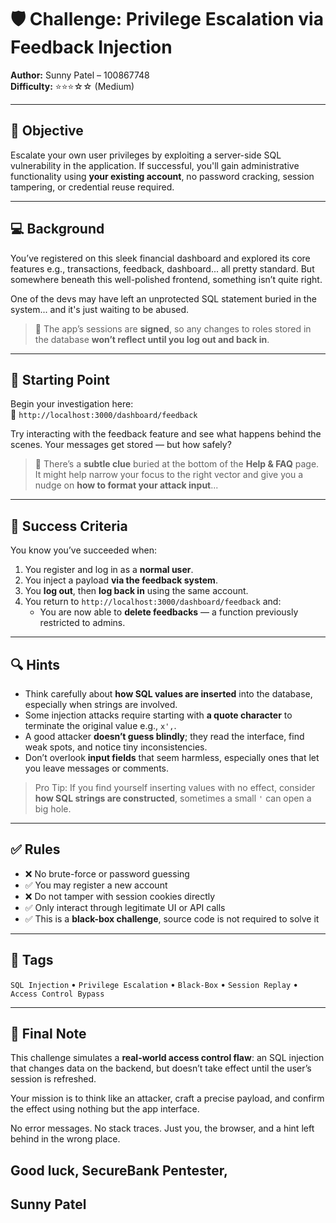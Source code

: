 # 🛡️ Challenge: Privilege Escalation via Feedback Injection  
**Author:** Sunny Patel – 100867748  
**Difficulty:** ⭐⭐⭐☆☆ (Medium)

---

## 🎯 Objective

Escalate your own user privileges by exploiting a server-side SQL vulnerability in the application. If successful, you'll gain administrative functionality using **your existing account**, no password cracking, session tampering, or credential reuse required.

---

## 💻 Background

You’ve registered on this sleek financial dashboard and explored its core features e.g., transactions, feedback, dashboard... all pretty standard. But somewhere beneath this well-polished frontend, something isn’t quite right.

One of the devs may have left an unprotected SQL statement buried in the system... and it's just waiting to be abused.

> 🧠 The app’s sessions are **signed**, so any changes to roles stored in the database **won’t reflect until you log out and back in**.

---

## 📍 Starting Point

Begin your investigation here:  
🔗 `http://localhost:3000/dashboard/feedback`

Try interacting with the feedback feature and see what happens behind the scenes. Your messages get stored — but how safely?

> 💬 There’s a **subtle clue** buried at the bottom of the **Help & FAQ** page. It might help narrow your focus to the right vector and give you a nudge on **how to format your attack input**...

---

## 🧪 Success Criteria

You know you’ve succeeded when:
1. You register and log in as a **normal user**.
2. You inject a payload **via the feedback system**.
3. You **log out**, then **log back in** using the same account.
4. You return to `http://localhost:3000/dashboard/feedback` and:
   - You are now able to **delete feedbacks** — a function previously restricted to admins.

---

## 🔍 Hints

- Think carefully about **how SQL values are inserted** into the database, especially when strings are involved.
- Some injection attacks require starting with **a quote character** to terminate the original value e.g., `x',`.
- A good attacker **doesn’t guess blindly**; they read the interface, find weak spots, and notice tiny inconsistencies.
- Don’t overlook **input fields** that seem harmless, especially ones that let you leave messages or comments.
> Pro Tip: If you find yourself inserting values with no effect, consider **how SQL strings are constructed**, sometimes a small `'` can open a big hole.

---

## ✅ Rules

- ❌ No brute-force or password guessing  
- ✅ You may register a new account  
- ❌ Do not tamper with session cookies directly  
- ✅ Only interact through legitimate UI or API calls  
- ✅ This is a **black-box challenge**, source code is not required to solve it

---

## 🏁 Tags

`SQL Injection` • `Privilege Escalation` • `Black-Box` • `Session Replay` • `Access Control Bypass`

---

## 🧠 Final Note

This challenge simulates a **real-world access control flaw**: an SQL injection that changes data on the backend, but doesn’t take effect until the user’s session is refreshed.

Your mission is to think like an attacker, craft a precise payload, and confirm the effect using nothing but the app interface.

No error messages. No stack traces. Just you, the browser, and a hint left behind in the wrong place.

Good luck, SecureBank Pentester,
-
Sunny Patel
-